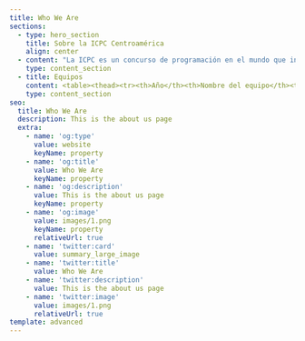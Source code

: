 ```yaml
---
title: Who We Are
sections:
  - type: hero_section
    title: Sobre la ICPC Centroamérica
    align: center
  - content: "La ICPC es un concurso de programación en el mundo que incluye 111 países y 3100 universidades para el año 2020, abierto a todo estudiante universitario menor o igual de 23 años.\n\nLa ICPC traza sus orígenes a 1970 cuando la primera competencia fue organizada por pioneros del Capítulo Alpha de la Sociedad de Honor de Ciencias de la Computación UPE. La iniciativa se esparció rápidamente dentro de los Estados Unidos y Canadá como un programa innovador para motivar ambición, aptitud para resolver problemas e incrementar las oportunidades de los estudiantes más fuertes en el campo de la computación.\n\nCon el paso del tiempo, el concurso se convirtió en una competencia de múltiples categorías con la primera ronda del campeonato llevada a cabo en 1977. Desde entonces, el concurso ha evolucionado en un esfuerzo colaborativo internacional de universidades que organizan competencias regionales que permiten a sus equipos avanzar a la ronda anual del campeonato mundial, la Final Mundial de la ICPC.\n\nEn el año 2005 Centroamérica concursa por primera vez, enviando un equipo a México, donde se encontraba la región de México y Centroamérica. Se continuó enviando un equipo por 6 años hasta que se interrumpió el proceso. Las universidades que participaron en este período fueron el Tecnológico de Costa Rica y la Universidad de Costa Rica.\n\nEn el año 2012, la UCR organiza un torneo nacional de programación denominado Símbolo, el cual imitaba el proceso de la ICPC. En el 2013, dos equipos ganadores de Símbolo, de la Universidad Nacional y del TEC participaron en el Tec de Monterrey volviendo así, Costa Rica a participar en la ICPC. Ocurrió lo mismo en el 2014.\_\n\nPara el año 2015, la sede Interuniversitaria de Alajuela se convirtió en la primera sede oficial de la ICPC para la región México y Centroamérica, fuera de México. Estuvo a cargo del Tecnológico de Costa Rica y se nombró director de sede al entrenador de los equipos que habían participado en 2013 y 2014, el profesor Eddy Ramírez.\n\nDesde entonces, de manera ininterrumpida se ha celebrado en esta sede la regional de ICPC de Latinoamérica y a partir de 2017 la Universidad Centroamericana José Simeón Cañas, en El Salvador ha sido la segunda sede centroamericana. Donde han participado equipos de Costa Rica, El Salvador, Guatemala y Nicaragua.\n\nEn el año 2018, Centroamérica fue promovida a región, independizando el puesto de México, lo que garantiza que se cuenta con al menos una plaza en la final mundial o la etapa posterior siguiente, para el equipo campeón de la regional centroamericana según el sistema de clasificación vigente hasta 2020.\n\nEn el año 2020, desde la coordinación centroamericana de la ICPC, se realizaron diversas actividades como parte de los compromisos adquiridos desde y en la final mundial del 2018 y 2019. Este año, la eliminatoria Regional de Centroamérica, se realiza de forma simultánea con México y es llamada *Gran Premio de México & Centroamérica*, la cual forma parte de los concursos de programación competitiva.\n"
    type: content_section
  - title: Equipos
    content: <table><thead><tr><th>Año</th><th>Nombre del equipo</th><th>Universidad</th><th>Miembros</th></tr></thead><tbody><tr><td>2013</td><td>dirtyBit</td><td>Tecnológico de Costa Rica</td><td>Julio Andrés Vargas Ramírez<br>Jean Carlo Argüello<br>Raúl Madrigal<br>Entrenador:<br>Francisco Torres</td></tr><tr><td>2014</td><td>Trivium</td><td>Tecnológico de Costa Rica - Cartago</td><td>Rodrigo Chaves<br>Andrés Keisuke<br>Daniel Solís<br>Entrenador:<br>Eddy Ramírez</td></tr><tr><td>2015</td><td>SBBHKK</td><td>Tecnológico de Costa Rica - Cartago</td><td>Rodrigo Chaves<br>Pablo <br>Andrés Keisuke<br>Entrenador:<br>Eddy Ramírez</td></tr><tr><td>2016</td><td>CRIC</td><td>Tecnológico de Costa Rica - Cartago</td><td>Rodrigo Chaves<br>Entrenador:<br>Eddy Ramírez</td></tr><tr><td>2017</td><td>Duxel</td><td>Tecnológico de Costa Rica - Alajuela</td><td>Daniel Solís<br>Diego Ugalde<br>Melvin Elizondo<br>Entrenador:<br>Eddy Ramírez</td></tr><tr><td>2018</td><td>TicoBits</td><td>Universidad de Costa Rica</td><td>Diego Ugalde<br>Melvin Elizondo<br>Rodrigo Chaves<br>Entrenador:<br>Eddy Ramírez</td></tr><tr><td>2019</td><td>ABC</td><td>Tecnológico de Costa Rica - Cartago</td><td>Juan Villacís<br>Luis José Badilla<br>Michael Pérez<br>Entrenador:<br>Byron Rojas</td></tr><tr><td>2020</td><td>Guerreros de RodriGOD</td><td>Universidad de Costa Rica</td><td>Esteban Artavia<br>Esteban Marín<br>Kevin Rojas<br>Entrenador:<br>Rodrigo Chaves</td></tr></tbody></table>
    type: content_section
seo:
  title: Who We Are
  description: This is the about us page
  extra:
    - name: 'og:type'
      value: website
      keyName: property
    - name: 'og:title'
      value: Who We Are
      keyName: property
    - name: 'og:description'
      value: This is the about us page
      keyName: property
    - name: 'og:image'
      value: images/1.png
      keyName: property
      relativeUrl: true
    - name: 'twitter:card'
      value: summary_large_image
    - name: 'twitter:title'
      value: Who We Are
    - name: 'twitter:description'
      value: This is the about us page
    - name: 'twitter:image'
      value: images/1.png
      relativeUrl: true
template: advanced
---
```

